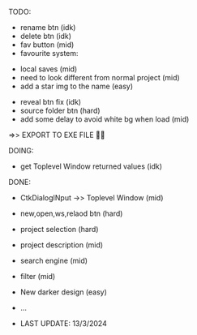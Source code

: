 TODO: 
- rename btn (idk)
- delete btn (idk)
- fav button (mid)
- favourite system:
 + local saves (mid)
 + need to look different from normal project (mid)
 + add a star img to the name (easy)
- reveal btn fix (idk)
- source folder btn (hard)
- add some delay to avoid white bg when load (mid)

=>> EXPORT TO EXE FILE 🚀🚀

DOING:
- get Toplevel Window returned values (idk)

DONE:
- CtkDialogINput ->> Toplevel Window (mid)
- new,open,ws,relaod btn (hard)
- project selection (hard)
- project description (mid)
- search engine (mid)
- filter (mid)
- New darker design (easy)
- ...

- LAST UPDATE: 13/3/2024
